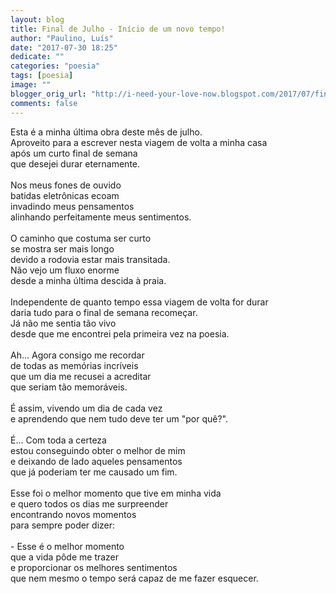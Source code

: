 ```yaml
---
layout: blog
title: Final de Julho - Início de um novo tempo!
author: "Paulino, Luís"
date: "2017-07-30 18:25"
dedicate: ""
categories: "poesia"
tags: [poesia]
image: ""
blogger_orig_url: "http://i-need-your-love-now.blogspot.com/2017/07/final-de-julho-inicio-de-um-novo-tempo.html"
comments: false
---
```


Esta é a minha última obra deste mês de julho.\
Aproveito para a escrever nesta viagem de volta a minha casa\
após um curto final de semana\
que desejei durar eternamente.\
\
Nos meus fones de ouvido\
batidas eletrônicas ecoam\
invadindo meus pensamentos\
alinhando perfeitamente meus sentimentos.\
\
O caminho que costuma ser curto\
se mostra ser mais longo\
devido a rodovia estar mais transitada.\
Não vejo um fluxo enorme\
desde a minha última descida à praia.\
\
Independente de quanto tempo essa viagem de volta for durar\
daria tudo para o final de semana recomeçar.\
Já não me sentia tão vivo\
desde que me encontrei pela primeira vez na poesia.\
\
Ah... Agora consigo me recordar\
de todas as memórias incríveis\
que um dia me recusei a acreditar\
que seriam tão memoráveis.\
\
É assim, vivendo um dia de cada vez\
e aprendendo que nem tudo deve ter um "por quê?".\
\
É... Com toda a certeza\
estou conseguindo obter o melhor de mim\
e deixando de lado aqueles pensamentos\
que já poderiam ter me causado um fim.\
\
Esse foi o melhor momento que tive em minha vida\
e quero todos os dias me surpreender\
encontrando novos momentos\
para sempre poder dizer:\
\
\- Esse é o melhor momento\
que a vida pôde me trazer\
e proporcionar os melhores sentimentos\
que nem mesmo o tempo será capaz de me fazer esquecer.
